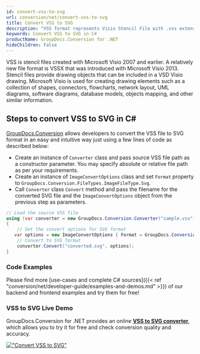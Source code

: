 ```yaml
---
id: convert-vss-to-svg
url: conversion/net/convert-vss-to-svg
title: Convert VSS to SVG
description: "VSS format represents Visio Stencil File with .vss extension. Learn how to convert VSS to SVG file programmatically in C# language using GroupDocs.Conversion for .NET library."
keywords: Convert VSS to SVG in C#
productName: GroupDocs.Conversion for .NET
hideChildren: False
---
```


VSS is stencil files created with Microsoft Visio 2007 and earlier. A relatively new file format is VSSX that was introduced with Microsoft Visio 2013. Stencil files provide drawing objects that can be included in a VSD Visio drawing. Microsoft Visio is used for creating drawing elements such as a collection of shapes, connectors, flowcharts, network layout, UML diagrams, software diagrams, database models, objects mapping, and other similar information.

## Steps to convert VSS to SVG in C#

[GroupDocs.Conversion](https://products.groupdocs.com/conversion/net) allows developers to convert the VSS file to SVG format in an easy and intuitive way just using a few lines of code as described below:

* Create an instance of `Converter` class and pass source VSS file path as a constructor parameter. You may specify absolute or relative file path as per your requirements. 
* Create an instance of `ImageConvertOptions` class and set `Format` property to `GroupDocs.Conversion.FileTypes.ImageFileType.Svg`.
* Call `Converter` class `Convert` method and pass the filename for the converted SVG file and the `ImageConvertOptions` object from the previous step as parameters.

```csharp
// Load the source VSS file
using (var converter = new GroupDocs.Conversion.Converter("sample.vss"))
{
    // Set the convert options for SVG format
   var options = new ImageConvertOptions { Format = GroupDocs.Conversion.FileTypes.ImageFileType.Svg };
    // Convert to SVG format
    converter.Convert("converted.svg", options);
}
```

### Code Examples

Please find more [use-cases and complete C# sources]({{< ref "conversion/net/developer-guide/examples-and-demos.md" >}}) of our backend and frontend examples and try them for free!

### VSS to SVG Live Demo

GroupDocs.Conversion for .NET provides an online [**VSS to SVG converter**](https://products.groupdocs.app/conversion/vss-to-svg), which allows you to try it for free and check conversion quality and accuracy.

[!["Convert VSS to SVG"](conversion/net/images/convert-to-svg/convert-vss-to-svg.png)](https://products.groupdocs.app/conversion/vss-to-svg)
